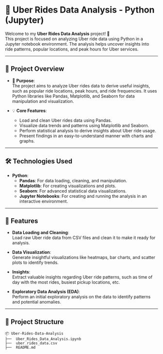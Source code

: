 # 🚗 Uber Rides Data Analysis - Python (Jupyter)

Welcome to my **Uber Rides Data Analysis** project! 🎉  
This project is focused on analyzing Uber ride data using Python in a Jupyter notebook environment. The analysis helps uncover insights into ride patterns, popular locations, and peak hours for Uber services.

---

## 🔎 Project Overview

- 📌 **Purpose**:  
  The project aims to analyze Uber rides data to derive useful insights, such as popular ride locations, peak hours, and ride frequencies. It uses Python libraries like Pandas, Matplotlib, and Seaborn for data manipulation and visualization.

- 💡 **Core Features**:  
  - Load and clean Uber rides data using Pandas.  
  - Visualize data trends and patterns using Matplotlib and Seaborn.  
  - Perform statistical analysis to derive insights about Uber ride usage.  
  - Present findings in an easy-to-understand manner with charts and graphs.  

---

## 🛠️ Technologies Used

- **Python**:  
  - **Pandas**: For data loading, cleaning, and manipulation.  
  - **Matplotlib**: For creating visualizations and plots.  
  - **Seaborn**: For advanced statistical data visualizations.  
  - **Jupyter Notebooks**: For creating and running the analysis in an interactive environment.

---

## 🚀 Features

- **Data Loading and Cleaning**:  
  Load raw Uber ride data from CSV files and clean it to make it ready for analysis.

- **Data Visualization**:  
  Generate insightful visualizations like heatmaps, bar charts, and scatter plots to identify trends.

- **Insights**:  
  Extract valuable insights regarding Uber ride patterns, such as time of day with the most rides, busiest pickup locations, etc.

- **Exploratory Data Analysis (EDA)**:  
  Perform an initial exploratory analysis on the data to identify patterns and potential anomalies.

---

## 📂 Project Structure

```plaintext
📦 Uber-Rides-Data-Analysis
├──  Uber_Rides_Data_Analysis.ipynb
├──  uber_rides_data.csv
├──  README.md

